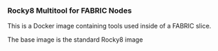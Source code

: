 ### Rocky8 Multitool for FABRIC Nodes

This is a Docker image containing tools used inside of a FABRIC slice.

The base image is the standard Rocky8 image


